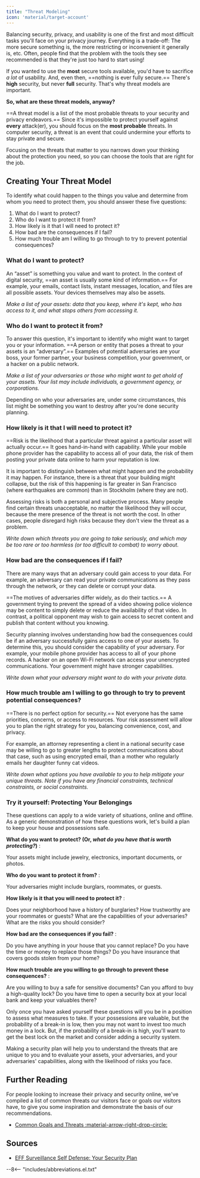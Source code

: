 ```yaml
---
title: "Threat Modeling"
icon: 'material/target-account'
---
```


Balancing security, privacy, and usability is one of the first and most difficult tasks you'll face on your privacy journey. Everything is a trade-off: The more secure something is, the more restricting or inconvenient it generally is, etc. Often, people find that the problem with the tools they see recommended is that they're just too hard to start using!

If you wanted to use the **most** secure tools available, you'd have to sacrifice *a lot* of usability. And, even then, ==nothing is ever fully secure.== There's **high** security, but never **full** security. That's why threat models are important.

**So, what are these threat models, anyway?**

==A threat model is a list of the most probable threats to your security and privacy endeavors.== Since it's impossible to protect yourself against **every** attack(er), you should focus on the **most probable** threats. In computer security, a threat is an event that could undermine your efforts to stay private and secure.

Focusing on the threats that matter to you narrows down your thinking about the protection you need, so you can choose the tools that are right for the job.

## Creating Your Threat Model

To identify what could happen to the things you value and determine from whom you need to protect them, you should answer these five questions:

1. What do I want to protect?
2. Who do I want to protect it from?
3. How likely is it that I will need to protect it?
4. How bad are the consequences if I fail?
5. How much trouble am I willing to go through to try to prevent potential consequences?

### What do I want to protect?

An “asset” is something you value and want to protect. In the context of digital security, ==an asset is usually some kind of information.== For example, your emails, contact lists, instant messages, location, and files are all possible assets. Your devices themselves may also be assets.

*Make a list of your assets: data that you keep, where it's kept, who has access to it, and what stops others from accessing it.*

### Who do I want to protect it from?

To answer this question, it's important to identify who might want to target you or your information. ==A person or entity that poses a threat to your assets is an “adversary”.== Examples of potential adversaries are your boss, your former partner, your business competition, your government, or a hacker on a public network.

*Make a list of your adversaries or those who might want to get ahold of your assets. Your list may include individuals, a government agency, or corporations.*

Depending on who your adversaries are, under some circumstances, this list might be something you want to destroy after you're done security planning.

### How likely is it that I will need to protect it?

==Risk is the likelihood that a particular threat against a particular asset will actually occur.== It goes hand-in-hand with capability. While your mobile phone provider has the capability to access all of your data, the risk of them posting your private data online to harm your reputation is low.

It is important to distinguish between what might happen and the probability it may happen. For instance, there is a threat that your building might collapse, but the risk of this happening is far greater in San Francisco (where earthquakes are common) than in Stockholm (where they are not).

Assessing risks is both a personal and subjective process. Many people find certain threats unacceptable, no matter the likelihood they will occur, because the mere presence of the threat is not worth the cost. In other cases, people disregard high risks because they don't view the threat as a problem.

*Write down which threats you are going to take seriously, and which may be too rare or too harmless (or too difficult to combat) to worry about.*

### How bad are the consequences if I fail?

There are many ways that an adversary could gain access to your data. For example, an adversary can read your private communications as they pass through the network, or they can delete or corrupt your data.

==The motives of adversaries differ widely, as do their tactics.== A government trying to prevent the spread of a video showing police violence may be content to simply delete or reduce the availability of that video. In contrast, a political opponent may wish to gain access to secret content and publish that content without you knowing.

Security planning involves understanding how bad the consequences could be if an adversary successfully gains access to one of your assets. To determine this, you should consider the capability of your adversary. For example, your mobile phone provider has access to all of your phone records. A hacker on an open Wi-Fi network can access your unencrypted communications. Your government might have stronger capabilities.

*Write down what your adversary might want to do with your private data.*

### How much trouble am I willing to go through to try to prevent potential consequences?

==There is no perfect option for security.== Not everyone has the same priorities, concerns, or access to resources. Your risk assessment will allow you to plan the right strategy for you, balancing convenience, cost, and privacy.

For example, an attorney representing a client in a national security case may be willing to go to greater lengths to protect communications about that case, such as using encrypted email, than a mother who regularly emails her daughter funny cat videos.

*Write down what options you have available to you to help mitigate your unique threats. Note if you have any financial constraints, technical constraints, or social constraints.*

### Try it yourself: Protecting Your Belongings

These questions can apply to a wide variety of situations, online and offline. As a generic demonstration of how these questions work, let's build a plan to keep your house and possessions safe.

**What do you want to protect? (Or, *what do you have that is worth protecting?*)**
:

Your assets might include jewelry, electronics, important documents, or photos.

**Who do you want to protect it from?**
:

Your adversaries might include burglars, roommates, or guests.

**How likely is it that you will need to protect it?**
:

Does your neighborhood have a history of burglaries? How trustworthy are your roommates or guests? What are the capabilities of your adversaries? What are the risks you should consider?

**How bad are the consequences if you fail?**
:

Do you have anything in your house that you cannot replace? Do you have the time or money to replace those things? Do you have insurance that covers goods stolen from your home?

**How much trouble are you willing to go through to prevent these consequences?**
:

Are you willing to buy a safe for sensitive documents? Can you afford to buy a high-quality lock? Do you have time to open a security box at your local bank and keep your valuables there?

Only once you have asked yourself these questions will you be in a position to assess what measures to take. If your possessions are valuable, but the probability of a break-in is low, then you may not want to invest too much money in a lock. But, if the probability of a break-in is high, you'll want to get the best lock on the market and consider adding a security system.

Making a security plan will help you to understand the threats that are unique to you and to evaluate your assets, your adversaries, and your adversaries' capabilities, along with the likelihood of risks you face.

## Further Reading

For people looking to increase their privacy and security online, we've compiled a list of common threats our visitors face or goals our visitors have, to give you some inspiration and demonstrate the basis of our recommendations.

- [Common Goals and Threats :material-arrow-right-drop-circle:](common-threats.md)

## Sources

- [EFF Surveillance Self Defense: Your Security Plan](https://ssd.eff.org/en/module/your-security-plan)

--8<-- "includes/abbreviations.el.txt"
